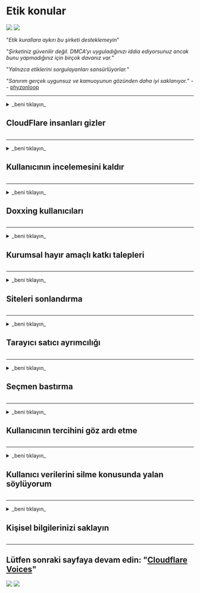 # Etik konular

![](https://codeberg.org/crimeflare/cloudflare-tor/media/branch/master/image/itsreallythatbad.jpg)
![](https://codeberg.org/crimeflare/cloudflare-tor/media/branch/master/image/telegram/c81238387627b4bfd3dcd60f56d41626.jpg)

"_Etik kurallara aykırı bu şirketi desteklemeyin_"

"_Şirketiniz güvenilir değil. DMCA'yı uyguladığınızı iddia ediyorsunuz ancak bunu yapmadığınız için birçok davanız var._"

"_Yalnızca etiklerini sorgulayanları sansürlüyorlar._"

"_Sanırım gerçek uygunsuz ve kamuoyunun gözünden daha iyi saklanıyor._" -- [phyzonloop](https://twitter.com/phyzonloop)


---


<details>
<summary> _beni tıklayın_

## CloudFlare insanları gizler
</summary>


Cloudflare, Cloudflare olmayan kullanıcılara spam e-postalar gönderiyor.

- Yalnızca kaydolan abonelere e-posta gönderin
- Kullanıcı "dur" dediğinde e-posta göndermeyi durdurun

Bu kadar basit. Ancak Cloudflare umursamıyor.
Cloudflare, hizmetlerini kullanmanın [tüm spam gönderenleri veya saldırganları durdurabileceğini] söyledi (https://support.cloudflare.com/hc/en-us/articles/200170066-Will-activating-Cloudflare-stop-all-spammers-or-attackers- ).
Cloudflare'yi etkinleştirmeden _Cloudflare spam göndericilerini_ nasıl durdurabiliriz?


![](https://codeberg.org/crimeflare/cloudflare-tor/media/branch/master/image/cfspam01.jpg)
![](https://codeberg.org/crimeflare/cloudflare-tor/media/branch/master/image/cfspam03.jpg)
![](https://codeberg.org/crimeflare/cloudflare-tor/media/branch/master/image/cfspam02.jpg)
![](https://codeberg.org/crimeflare/cloudflare-tor/media/branch/master/image/cfspambrittany.jpg)
![](https://codeberg.org/crimeflare/cloudflare-tor/media/branch/master/image/cfspamtwtr.jpg)

</details>

---

<details>
<summary> _beni tıklayın_

## Kullanıcının incelemesini kaldır
</summary>


Cloudflare sansürü [olumsuz yorumlar](https://web.archive.org/web/20191116004046/https://www.trustpilot.com/reviews/5aa6ee0ed5a5700a7c8cf853). Twitter'da _anti-Cloudflare_ metni yayınlarsanız, "_ile [Cloudflare çalışanından](cloudflare_inc/cloudflare_members.txt) bir [yanıt](https://twitter.com/CloudflareHelp/status/1126051764917145601) alma şansınız vardır. [Hayır, değil](PEOPLE.md) _ "mesajı. Herhangi bir inceleme sitesinde olumsuz bir yorum yayınlarsanız, [sansür](https://twitter.com/phyzonloop/status/1178836176985366529) [it](https://twitter.com/dxgl_org/status/1178722159432220672 ).


![](https://codeberg.org/crimeflare/cloudflare-tor/media/branch/master/image/cfcenrev_01.jpg)
![](https://codeberg.org/crimeflare/cloudflare-tor/media/branch/master/image/cfcenrev_02.jpg)
![](https://codeberg.org/crimeflare/cloudflare-tor/media/branch/master/image/cfcenrev_03.jpg)

</details>

---

<details>
<summary> _beni tıklayın_

## Doxxing kullanıcıları
</summary>


Cloudflare'da çok büyük bir [taciz sorunu](https://web.archive.org/web/20171024040313/http://www.businessinsider.com/cloudflare-ceo-suggests-people-who-report-online-abuse-use -fake-isimleri-2017-5).
Cloudflare [kim](https://twitter.com/ZJemptv/status/898299709634248704) [şikayetçi](https://twitter.com/TinyPirate) [kişisel bilgilerini paylaşır](https://archive.ph/ePdvi)/status/554718958176067584) [about](https://twitter.com/remembrancermx/status/1010329041235148802) [barındırılan](https://twitter.com/Bridaguy/status/915003769280172037) [siteler](https://twitter .com/HelloAndrew/durumu/897260208845500416). Bazen sizden sağlamanızı istiyorlar
gerçek kimliğiniz. Tacize uğramak istemiyorsanız [saldırıya uğramak](https://twitter.com/NiteShade925/status/1158469203420205056), [swatted](https://boingboing.net/2015/01/19/invasion-boards -set-out-to-rui.html) veya [öldürüldü](https://twitter.com/RusEmbUSA/status/1187363092793040901), Cloudflared web sitelerinden uzak dursanız iyi olur.


![](https://codeberg.org/crimeflare/cloudflare-tor/media/branch/master/image/cfdox_what.jpg)
![](https://codeberg.org/crimeflare/cloudflare-tor/media/branch/master/image/cfdox_swat.jpg)
![](https://codeberg.org/crimeflare/cloudflare-tor/media/branch/master/image/cfdox_kill.jpg)
![](https://codeberg.org/crimeflare/cloudflare-tor/media/branch/master/image/cfdox_threat.jpg)
![](https://codeberg.org/crimeflare/cloudflare-tor/media/branch/master/image/cfdox_dox.jpg)
![](https://codeberg.org/crimeflare/cloudflare-tor/media/branch/master/image/cfdox_ex1.jpg)
![](https://codeberg.org/crimeflare/cloudflare-tor/media/branch/master/image/cfdox_ex2.jpg)

</details>

---

<details>
<summary> _beni tıklayın_

## Kurumsal hayır amaçlı katkı talepleri
</summary>


CloudFlare, hayırsever katkılar için [soruyor](https://web.archive.org/web/20191112033605/https://opencollective.com/cloudflarecollective#section-about). Bir Amerikan şirketinin, iyi nedenleri olan kar amacı gütmeyen kuruluşların yanı sıra hayır işleri istemesi oldukça ürkütücüdür. [İnsanları engellemeyi veya başkalarının zamanını boşa harcamayı](PEOPLE.md) seviyorsanız, Cloudflare çalışanları için pizza sipariş etmek isteyebilirsiniz.


![](https://codeberg.org/crimeflare/cloudflare-tor/media/branch/master/image/cfdonate.jpg)

</details>

---

<details>
<summary> _beni tıklayın_

## Siteleri sonlandırma
</summary>


Siteniz birdenbire çökerse ne yapacaksınız? Cloudflare'nin [silindiğine](https://twitter.com/stefan_eady/status/1126033791267426304) [kullanıcının](https://twitter.com/derivativeburke/status/903755267053117440) [konfigürasyon](https://twitter.com/lordscarlet/status/1046785164792205314) veya [hizmeti herhangi bir uyarı olmadan durdurma](https://twitter.com/svolentin/status/1227324408475344896), [sessizce](https://twitter.com/BlnaryMlke/status/1194339461984854018). [Daha iyi sağlayıcı](what-to-do.md) bulmanızı öneririz.

![](https://codeberg.org/crimeflare/cloudflare-tor/media/branch/master/image/cftmnt.jpg)

</details>

---

<details>
<summary> _beni tıklayın_

## Tarayıcı satıcı ayrımcılığı
</summary>


CloudFlare, Firefox kullananlara Tor üzerinden Tor-Tarayıcı olmayan kullanıcılara düşmanca muamele ederken, tercihli muamele sağlar.
Özgür olmayan javascript çalıştırmayı haklı olarak reddeden Tor kullanıcıları da düşmanca muamele görürler.
Bu erişim eşitsizliği, ağ tarafsızlığının kötüye kullanılması ve gücün kötüye kullanılmasıdır.

![](https://codeberg.org/crimeflare/cloudflare-tor/media/branch/master/image/browdifftbcx.gif)

- Sol: `Tor Tarayıcı`, Sağ:` Chrome`. Aynı IP adresi.

![](https://codeberg.org/crimeflare/cloudflare-tor/media/branch/master/image/browserdiff.jpg)

- Sol: `[Tor Tarayıcı] Javascript Devre Dışı, Çerez Etkin`
- Sağ: "[Chrome] Javascript Etkin, Çerez Devre Dışı`

![](https://codeberg.org/crimeflare/cloudflare-tor/media/branch/master/image/cfsiryoublocked.jpg)

- Tor (Clearnet IP) olmadan QuteBrowser (küçük tarayıcı)

| *** Tarayıcı *** | *** Erişim tedavisi *** |
| --- | --- |
| Tor Tarayıcı (Javascript etkin) | erişim izinli |
| Firefox (Javascript etkin) | erişim azaldı |
| Chromium (Javascript etkin) | erişim azaldı (Google reCAPTCHA'yı zorlar) |
| Chromium veya Firefox (Javascript devre dışı) | erişim reddedildi (* bozuk * Google reCAPTCHA'yı iter) |
| Chromium veya Firefox (Tanımlama bilgisi devre dışı) | erişim reddedildi |
| QuteBrowser | erişim reddedildi |
| vaşak | erişim reddedildi |
| w3m | erişim reddedildi |
| wget | erişim reddedildi |


"_Kolay sorunu çözmek için neden Ses düğmesini kullanmıyorsunuz? _"

Evet, bir ses düğmesi vardır, ancak _al zaman_ [Tor üzerinden çalışmaz](https://trac.torproject.org/projects/tor/ticket/23840). Tıkladığınızda bu mesajı alacaksınız:

`
Daha sonra tekrar deneyin
Bilgisayarınız veya ağınız otomatik sorgular gönderiyor olabilir.
Kullanıcılarımızı korumak için isteğinizi şu anda işleme koyamıyoruz.
Daha fazla ayrıntı için yardım sayfamızı ziyaret edin
`

</details>

---

<details>
<summary> _beni tıklayın_

## Seçmen bastırma
</summary>


ABD eyaletlerindeki seçmenler, ikamet ettikleri eyaletteki devlet bakanı web sitesi üzerinden nihai olarak oy kullanmak için kaydolurlar.
Cumhuriyet kontrolündeki devlet bakanlıkları, Cloudflare aracılığıyla devlet sekreterinin web sitesine vekalet vererek seçmenleri bastırmaya çalışıyor.
Cloudflare'nin Tor kullanıcılarına yönelik düşmanca muamelesi, merkezi bir küresel gözetim noktası olarak MITM konumu ve genel olarak zararlı rolü
olası seçmenleri kaydolmaya isteksiz yapar. Özellikle liberaller mahremiyeti benimseme eğilimindedir. Seçmen kayıt formları, bir seçmenin siyasi eğilimi, kişisel fiziksel adresi, sosyal güvenlik numarası ve doğum tarihi hakkında hassas bilgiler toplar.
Çoğu eyalet, bu bilgilerin yalnızca bir alt kümesini kamuya açık hale getirir, ancak Cloudflare, birisi oy vermek için kaydolduğunda bu bilgileri *** tüm *** olarak görür.

Devlet veri girişi sekreteri personel çalışanları büyük olasılıkla, kağıt kaydının Cloudflare'ı engellemediğini unutmayın.
Verileri girmek için Cloudflare web sitesi.

![](https://codeberg.org/crimeflare/cloudflare-tor/media/branch/master/image/cfvotm_01.jpg)
![](https://codeberg.org/crimeflare/cloudflare-tor/media/branch/master/image/cfvotm_02.jpg)

- Change.org, oy toplamak ve harekete geçmek için ünlü bir web sitesidir. "[her yerdeki insanlar kampanyalar başlatıyor, destekçileri harekete geçiriyor ve çözümleri yönlendirmek için karar vericilerle çalışıyor.](https://web.archive.org/web/20200206120027/https://www.change.org/about)"
Ne yazık ki, Cloudflare'nin agresif filtresi nedeniyle birçok kişi change.org'u görüntüleyemiyor. Dilekçeyi imzalamaları engelleniyor, böylece demokratik bir sürecin dışında kalıyorlar. [OpenPetition](https://www.openpetition.eu/content/about_us) gibi diğer bulut içermeyen platformların kullanılması sorunun çözülmesine yardımcı olur.

![](https://codeberg.org/crimeflare/cloudflare-tor/media/branch/master/image/changeorgasn.jpg)
![](https://codeberg.org/crimeflare/cloudflare-tor/media/branch/master/image/changeorgtor.jpg)

- Cloudflare'nin "[Athenian Project](https://www.cloudflare.com/athenian/)" eyalet ve yerel seçim web sitelerine kurumsal düzeyde ücretsiz koruma sağlar. "Seçmenleri seçim bilgilerine ve seçmen kayıtlarına erişebilir" dediler ama bu bir yalan çünkü birçok kişi siteye hiç göz atamıyor.

</details>

---

<details>
<summary> _beni tıklayın_

## Kullanıcının tercihini göz ardı etme
</summary>


Bir şeyi devre dışı bırakırsanız, bununla ilgili hiçbir e-posta almamayı beklersiniz. Cloudflare, kullanıcının tercihini görmezden gelir ve verileri üçüncü taraf şirketlerle [müşterinin izni olmadan] paylaşır (https://twitter.com/thexpaw/status/1108424723233419264). Ücretsiz planlarını kullanıyorsanız, bazen size aylık abonelik satın almanızı isteyen bir e-posta gönderirler.

![](https://codeberg.org/crimeflare/cloudflare-tor/media/branch/master/image/cfviopl_tp.jpg)

</details>

---

<details>
<summary> _beni tıklayın_

## Kullanıcı verilerini silme konusunda yalan söylüyorum
</summary>


Bu [eski cloudflare müşterisinin bloguna](https://shkspr.mobi/blog/2019/11/can-you-trust-cloudflare-with-your-personal-data/) göre, Cloudflare hesapları silme konusunda yalan söylüyor. Bugünlerde, hesabınızı kapattıktan veya kaldırdıktan sonra birçok [şirket verilerinizi saklıyor](https://justdeleteme.xyz/). İyi şirketlerin çoğu gizlilik politikalarında bundan bahsediyor. Cloudflare? Hayır.

`
2019-08-05 CloudFlare, hesabımı kaldırdıklarına dair bana onay gönderdi.
2019-10-02 CloudFlare'den "müşteri olduğum için" bir e-posta aldım
`

Cloudflare, "kaldır" kelimesini bilmiyordu. Gerçekten _kaldırılmışsa, bu eski müşteri neden bir e-posta aldı? Ayrıca Cloudflare'nın gizlilik politikasının bundan bahsetmediğini de belirtti.

`
Yeni gizlilik politikaları, verilerin bir yıl boyunca saklanmasından bahsetmiyor.
`

![](https://codeberg.org/crimeflare/cloudflare-tor/media/branch/master/image/cfviopl_notdel.jpg)

[Gizlilik politikası bir LIE ise](https://twitter.com/daviddlow/status/1197787135526555648) Cloudflare'a nasıl güvenebilirsiniz?

</details>

---

<details>
<summary> _beni tıklayın_

## Kişisel bilgilerinizi saklayın
</summary>


Cloudflare hesabını silmek [zor düzey](https://justdeleteme.xyz/).

`
"Hesap" kategorisini kullanarak bir destek bileti gönderin,
ve mesaj gövdesinde hesabın silinmesini talep edin.
Silme talebinde bulunmadan önce hesabınıza herhangi bir etki alanı veya kredi kartı eklememelisiniz.
`

[Bu onay e-postasını alacaksınız](https://twitter.com/originalesushi/status/1199041528414527495).

![](https://codeberg.org/crimeflare/cloudflare-tor/media/branch/master/image/cf_deleteandkeep.jpg)

"Silme talebinizi işleme koymaya başladık" ancak "Kişisel bilgilerinizi saklamaya devam edeceğiz".

Buna "güvenebilir misin"?

</details>

---

## Lütfen sonraki sayfaya devam edin: "[Cloudflare Voices](../PEOPLE.md)"

![](https://codeberg.org/crimeflare/cloudflare-tor/media/branch/master/image/freemoldybread.jpg)
![](https://codeberg.org/crimeflare/cloudflare-tor/media/branch/master/image/cfisnotanoption.jpg)
